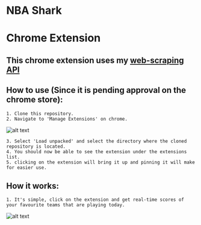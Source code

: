 # NBA Shark



# Chrome Extension #

  ## This chrome extension uses my [web-scraping API](https://github.com/OmarBafagih/NBA-API) ##

  ## How to use (Since it is pending approval on the chrome store): ##
  
    1. Clone this repository.
    2. Navigate to 'Manage Extensions' on chrome.
     
   ![alt text](https://github.com/OmarBafagih/NBALive-Extension/blob/main/mdImg1.png)
   
    3. Select 'Load unpacked' and select the directory where the cloned repository is located.
    4. You should now be able to see the extension under the extensions list.
    5. clicking on the extension will bring it up and pinning it will make for easier use.
    
    
  ## How it works: ##
    1. It's simple, click on the extension and get real-time scores of your favourite teams that are playing today.
    
   ![alt text](https://github.com/OmarBafagih/NBALive-Extension/blob/main/demo.png)
